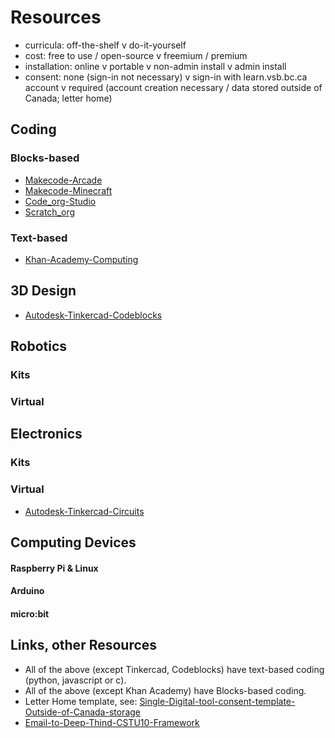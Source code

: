 # Resources

- curricula: off-the-shelf v do-it-yourself
- cost: free to use / open-source v freemium / premium
- installation: online v portable v non-admin install v admin install 
- consent: none (sign-in not necessary) v sign-in with learn.vsb.bc.ca account v required (account creation necessary / data stored outside of Canada; letter home)

## Coding
### Blocks-based
- [Makecode-Arcade](Makecode-Arcade.md)
- [Makecode-Minecraft](Makecode-Minecraft.md)
- [Code_org-Studio](Code_org-Studio.md)
- [Scratch_org](Scratch_org.md)
### Text-based
- [Khan-Academy-Computing](Khan-Academy-Computing.md)
## 3D Design
- [Autodesk-Tinkercad-Codeblocks](Autodesk-Tinkercad-Codeblocks.md)

## Robotics
### Kits
### Virtual

## Electronics
### Kits
### Virtual
- [Autodesk-Tinkercad-Circuits](Autodesk-Tinkercad-Circuits.md)
## Computing Devices
#### Raspberry Pi & Linux
#### Arduino
#### micro:bit

## Links, other Resources
- All of the above (except Tinkercad, Codeblocks) have text-based coding (python, javascript or c).  
- All of the above (except Khan Academy) have Blocks-based coding.
- Letter Home template, see: [Single-Digital-tool-consent-template-Outside-of-Canada-storage](Single-Digital-tool-consent-template-Outside-of-Canada-storage.md)
- [Email-to-Deep-Thind-CSTU10-Framework](Email-to-Deep-Thind-CSTU10-Framework.md)